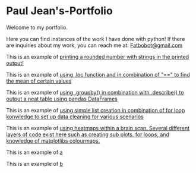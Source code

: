 # Paul Jean's-Portfolio

Welcome to my portfolio.

Here you can find instances of the work I have done with python!
If there are inquiries about my work, you can reach me at: [Fatbobot@gmail.com](mail:to:fatbobot@gmail.com)

This is an example of [printing a rounded number with strings in the printed output!](portfolio1.md)

This is an example of [using .loc function and in combination of "==" to find the mean of certain values](portfolio2.md)

This is an example of [using .groupby() in combination with .describe() to output a neat table using pandas DataFrames](portfolio3.md)

This is an example of [using simple list creation in combination of for loop konwledge to set up data cleaning for various scenarios](portfolio4.md)

This is an example of [using heatmaps within a brain scan. Several different layers of code exist here such as creating sub plots, for loops, and knowledge of matplotlibs colourmaps.](portfolio5.md)

This is an example of [a](portfolio6.md)

This is an example of [b](porfolio7.md)

